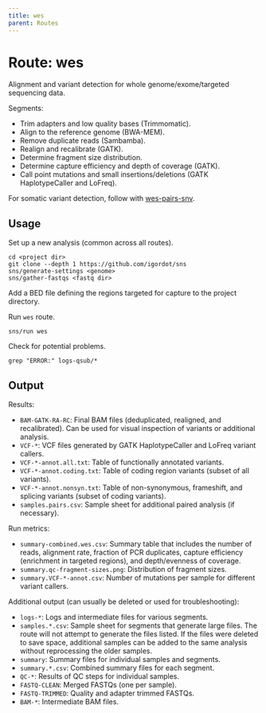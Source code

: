 ```yaml
---
title: wes
parent: Routes
---
```


# Route: wes

Alignment and variant detection for whole genome/exome/targeted sequencing data.

Segments:

* Trim adapters and low quality bases (Trimmomatic).
* Align to the reference genome (BWA-MEM).
* Remove duplicate reads (Sambamba).
* Realign and recalibrate (GATK).
* Determine fragment size distribution.
* Determine capture efficiency and depth of coverage (GATK).
* Call point mutations and small insertions/deletions (GATK HaplotypeCaller and LoFreq).

For somatic variant detection, follow with [wes-pairs-snv](wes-pairs-snv).

## Usage

Set up a new analysis (common across all routes).

```
cd <project dir>
git clone --depth 1 https://github.com/igordot/sns
sns/generate-settings <genome>
sns/gather-fastqs <fastq dir>
```

Add a BED file defining the regions targeted for capture to the project directory.

Run `wes` route.

```
sns/run wes
```

Check for potential problems.

```
grep "ERROR:" logs-qsub/*
```

## Output

Results:

* `BAM-GATK-RA-RC`: Final BAM files (deduplicated, realigned, and recalibrated). Can be used for visual inspection of variants or additional analysis.
* `VCF-*`: VCF files generated by GATK HaplotypeCaller and LoFreq variant callers.
* `VCF-*-annot.all.txt`: Table of functionally annotated variants.
* `VCF-*-annot.coding.txt`: Table of coding region variants (subset of all variants).
* `VCF-*-annot.nonsyn.txt`: Table of non-synonymous, frameshift, and splicing variants (subset of coding variants).
* `samples.pairs.csv`: Sample sheet for additional paired analysis (if necessary).

Run metrics:

* `summary-combined.wes.csv`: Summary table that includes the number of reads, alignment rate, fraction of PCR duplicates, capture efficiency (enrichment in targeted regions), and depth/evenness of coverage.
* `summary.qc-fragment-sizes.png`: Distribution of fragment sizes.
* `summary.VCF-*-annot.csv`: Number of mutations per sample for different variant callers.

Additional output (can usually be deleted or used for troubleshooting):

* `logs-*`: Logs and intermediate files for various segments.
* `samples.*.csv`: Sample sheet for segments that generate large files. The route will not attempt to generate the files listed. If the files were deleted to save space, additional samples can be added to the same analysis without reprocessing the older samples.
* `summary`: Summary files for individual samples and segments.
* `summary.*.csv`: Combined summary files for each segment.
* `QC-*`: Results of QC steps for individual samples.
* `FASTQ-CLEAN`: Merged FASTQs (one per sample).
* `FASTQ-TRIMMED`: Quality and adapter trimmed FASTQs.
* `BAM-*`: Intermediate BAM files.
